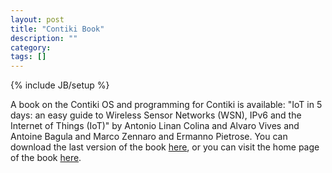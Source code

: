 ```yaml
---
layout: post
title: "Contiki Book"
description: ""
category: 
tags: []
---
```

{% include JB/setup %}

A book on the Contiki OS and programming for Contiki is available: "IoT in 5 days: an easy guide to Wireless Sensor Networks (WSN), IPv6 and the Internet of Things (IoT)" by Antonio Linan Colina and Alvaro Vives and Antoine Bagula and Marco Zennaro and Ermanno Pietrose. You can download the last version of the book [here](http://www.iet.unipi.it/c.vallati/files/IoTinfivedays-v1.1.pdf), or you can visit the home page of the book [here](https://github.com/marcozennaro/IPv6-WSN-book).

